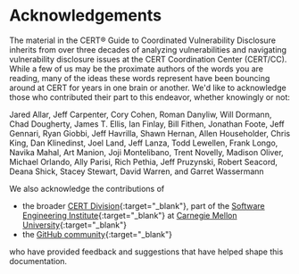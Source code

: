# Acknowledgements

The material in the CERT® Guide to Coordinated Vulnerability Disclosure
inherits from over three decades of analyzing vulnerabilities and navigating
vulnerability disclosure issues at the CERT Coordination Center
(CERT/CC). While a few of us may be the proximate authors of the words
you are reading, many of the ideas these words represent have been
bouncing around at CERT for years in one brain or another. We'd like to
acknowledge those who contributed their part to this endeavor, whether
knowingly or not:

Jared Allar, Jeff Carpenter, Cory Cohen, Roman Danyliw, Will Dormann,
Chad Dougherty, James T. Ellis, Ian Finlay, Bill Fithen, Jonathan Foote,
Jeff Gennari, Ryan Giobbi, Jeff Havrilla, Shawn Hernan, Allen
Householder, Chris King, Dan Klinedinst, Joel Land, Jeff Lanza, Todd
Lewellen, Frank Longo, Navika Mahal, Art Manion, Joji Montelibano, Trent
Novelly, Madison Oliver, Michael Orlando, Ally Parisi, Rich Pethia, Jeff
Pruzynski, Robert Seacord, Deana Shick, Stacey Stewart, David Warren,
and Garret Wassermann

We also acknowledge the contributions of

- the broader [CERT Division](https://www.sei.cmu.edu/about/divisions/cert/){:target="_blank"}, part of the [Software Engineering Institute](https://www.sei.cmu.edu){:target="_blank"} at [Carnegie Mellon University](https://www.cmu.edu){:target="_blank"}
- the [GitHub community](https://github.com/CERTCC/CERT-Guide-to-CVD/graphs/contributors){:target="_blank"}

who have provided feedback and suggestions that have helped shape this documentation.
